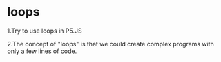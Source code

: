 # loops
1.Try to use loops in P5.JS

2.The concept of "loops" is  that we could create complex programs with only a few lines of code.
